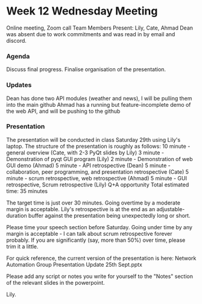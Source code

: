 # Week 12 Wednesday Meeting
Online meeting, Zoom call
Team Members Present: Lily, Cate, Ahmad
Dean was absent due to work commitments and was read in by email and discord.

### Agenda
Discuss final progress.
Finalise organisation of the presentation.

### Updates
Dean has done two API modules (weather and news), I will be pulling them into the main github
Ahmad has a running but feature-incomplete demo of the web API, and will be pushing to the github

### Presentation
The presentation will be conducted in class Saturday 29th using Lily's laptop.
The structure of the presentation is roughly as follows:
10 minute - general overview (Cate, with 2-3 PyQt slides by Lily)
3 minute - Demonstration of pyqt GUI program (Lily) 
2 minute - Demonstration of web GUI demo (Ahmad)
5 minute - API retrospective (Dean)
5 minute - collaboration, peer programming, and presentation retrospective (Cate)
5 minute - scrum retrospective, web retrospective (Ahmad) 
5 minute - GUI retrospective, Scrum retrospective (Lily)
Q+A opportunity 
Total estimated time: 35 minutes

The target time is just over 30 minutes. Going overtime by a moderate margin is acceptable. Lily's retrospective is at the end as an adjustable-duration buffer against the presentation being unexpectedly long or short.

Please time your speech section before Saturday. Going under time by any margin is acceptable - I can talk about scrum retrospective forever probably. If you are significantly (say, more than 50%) over time, please trim it a little.

For quick reference, the current version of the presentation is here:
Network Automation Group Presentation Update 25th Sept.pptx

Please add any script or notes you write for yourself to the "Notes" section of the relevant slides in the powerpoint.



Lily.